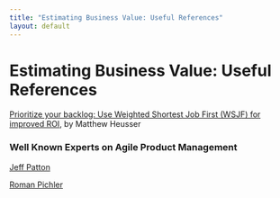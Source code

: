 ```yaml
---
title: "Estimating Business Value: Useful References"
layout: default
---
```


# Estimating Business Value: Useful References

[Prioritize your backlog: Use Weighted Shortest Job First (WSJF) for improved ROI](https://techbeacon.com/app-dev-testing/prioritize-your-backlog-use-weighted-shortest-job-first-wsjf-improved-roi), by Matthew Heusser


### Well Known Experts on Agile Product Management

[Jeff Patton](https://www.jpattonassociates.com/blog/)

[Roman Pichler](https://www.romanpichler.com/)
